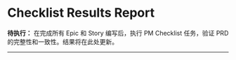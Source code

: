# Checklist Results Report

**待执行：** 在完成所有 Epic 和 Story 编写后，执行 PM Checklist 任务，验证 PRD 的完整性和一致性。结果将在此处更新。

---
